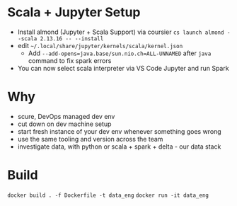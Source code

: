 # Scala + Jupyter Setup
- Install almond (Jupyter + Scala Support) via coursier `cs launch almond --scala 2.13.16 -- --install`
- edit `~/.local/share/jupyter/kernels/scala/kernel.json`
    - Add `--add-opens=java.base/sun.nio.ch=ALL-UNNAMED` after `java` command to fix spark errors
- You can now select scala interpreter via VS Code Jupyter and run Spark
# Why
- scure, DevOps managed dev env
- cut down on dev machine setup
- start fresh instance of your dev env whenever something goes wrong
- use the same tooling and version across the team
- investigate data, with python or scala + spark + delta - our data stack

# Build
`docker build . -f Dockerfile -t data_eng`
`docker run -it data_eng`